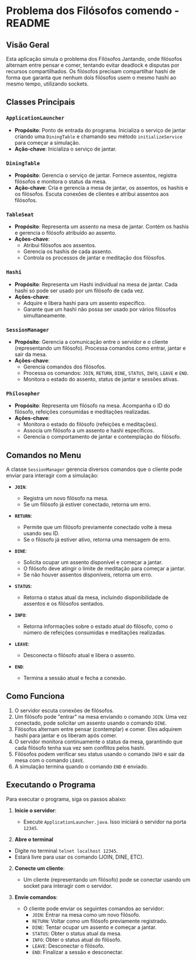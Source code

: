 # Problema dos Filósofos comendo - README

## Visão Geral

Esta aplicação simula o problema dos Filósofos Jantando, onde filósofos alternam entre pensar e comer, tentando evitar deadlock e disputas por recursos compartilhados. Os filósofos precisam compartilhar hashi de forma que garanta que nenhum dois filósofos usem o mesmo hashi ao mesmo tempo, utilizando sockets.

## Classes Principais

### `ApplicationLauncher`
- **Propósito**: Ponto de entrada do programa. Inicializa o serviço de jantar criando uma `DiningTable` e chamando seu método `initializeService` para começar a simulação.
- **Ação-chave**: Inicializa o serviço de jantar.

### `DiningTable`
- **Propósito**: Gerencia o serviço de jantar. Fornece assentos, registra filósofos e monitora o status da mesa.
- **Ação-chave**: Cria e gerencia a mesa de jantar, os assentos, os hashis e os filósofos. Escuta conexões de clientes e atribui assentos aos filósofos.

### `TableSeat`
- **Propósito**: Representa um assento na mesa de jantar. Contém os hashis e gerencia o filósofo atribuído ao assento.
- **Ações-chave**:
  - Atribui filósofos aos assentos.
  - Gerencia os hashis de cada assento.
  - Controla os processos de jantar e meditação dos filósofos.

### `Hashi`
- **Propósito**: Representa um Hashi individual  na mesa de jantar. Cada hashi só pode ser usado por um filósofo de cada vez.
- **Ações-chave**:
  - Adquire e libera hashi para um assento específico.
  - Garante que um hashi não possa ser usado por vários filósofos simultaneamente.

### `SessionManager`
- **Propósito**: Gerencia a comunicação entre o servidor e o cliente (representando um filósofo). Processa comandos como entrar, jantar e sair da mesa.
- **Ações-chave**:
  - Gerencia comandos dos filósofos.
  - Processa os comandos: `JOIN`, `RETURN`, `DINE`, `STATUS`, `INFO`, `LEAVE` e `END`.
  - Monitora o estado do assento, status de jantar e sessões ativas.

### `Philosopher`
- **Propósito**: Representa um filósofo na mesa. Acompanha o ID do filósofo, refeições consumidas e meditações realizadas.
- **Ações-chave**:
  - Monitora o estado do filósofo (refeições e meditações).
  - Associa um filósofo a um assento e hashi específicos.
  - Gerencia o comportamento de jantar e contemplação do filósofo.

## Comandos no Menu

A classe `SessionManager` gerencia diversos comandos que o cliente pode enviar para interagir com a simulação:

- **`JOIN`**:
  - Registra um novo filósofo na mesa.
  - Se um filósofo já estiver conectado, retorna um erro.

- **`RETURN`**:
  - Permite que um filósofo previamente conectado volte à mesa usando seu ID.
  - Se o filósofo já estiver ativo, retorna uma mensagem de erro.

- **`DINE`**:
  - Solicita ocupar um assento disponível e começar a jantar.
  - O filósofo deve atingir o limite de meditação para começar a jantar.
  - Se não houver assentos disponíveis, retorna um erro.

- **`STATUS`**:
  - Retorna o status atual da mesa, incluindo disponibilidade de assentos e os filósofos sentados.

- **`INFO`**:
  - Retorna informações sobre o estado atual do filósofo, como o número de refeições consumidas e meditações realizadas.

- **`LEAVE`**:
  - Desconecta o filósofo atual e libera o assento.

- **`END`**:
  - Termina a sessão atual e fecha a conexão.

## Como Funciona

1. O servidor escuta conexões de filósofos.
2. Um filósofo pode "entrar" na mesa enviando o comando `JOIN`. Uma vez conectado, pode solicitar um assento usando o comando `DINE`.
3. Filósofos alternam entre pensar (contemplar) e comer. Eles adquirem hashi para jantar e os liberam após comer.
4. O servidor monitora continuamente o status da mesa, garantindo que cada filósofo tenha sua vez sem conflitos pelos hashi.
5. Filósofos podem verificar seu status usando o comando `INFO` e sair da mesa com o comando `LEAVE`.
6. A simulação termina quando o comando `END` é enviado.

## Executando o Programa

Para executar o programa, siga os passos abaixo:

1. **Inicie o servidor**:
   - Execute `ApplicationLauncher.java`. Isso iniciará o servidor na porta `12345`.

2. **Abre o terminal**
  - Digite no terminal `telnet localhost 12345`.
  - Estará livre para usar os comando (JOIN, DINE, ETC).

2. **Conecte um cliente**:
   - Um cliente (representando um filósofo) pode se conectar usando um socket para interagir com o servidor.

3. **Envie comandos**:
   - O cliente pode enviar os seguintes comandos ao servidor:
     - `JOIN`: Entrar na mesa como um novo filósofo.
     - `RETURN`: Voltar como um filósofo previamente registrado.
     - `DINE`: Tentar ocupar um assento e começar a jantar.
     - `STATUS`: Obter o status atual da mesa.
     - `INFO`: Obter o status atual do filósofo.
     - `LEAVE`: Desconectar o filósofo.
     - `END`: Finalizar a sessão e desconectar.
